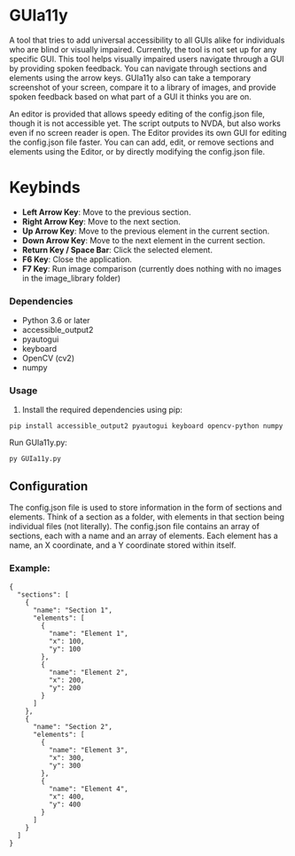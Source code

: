 # GUIa11y
A tool that tries to add universal accessibility to all GUIs alike for individuals who are blind or visually impaired. Currently, the tool is not set up for any specific GUI. This tool helps visually impaired users navigate through a GUI by providing spoken feedback. You can navigate through sections and elements using the arrow keys. GUIa11y also can take a temporary screenshot of your screen, compare it to a library of images, and provide spoken feedback based on what part of a GUI it thinks you are on.

An editor is provided that allows speedy editing of the config.json file, though it is not accessible yet. The script outputs to NVDA, but also works even if no screen reader is open. The Editor provides its own GUI for editing the config.json file faster. You can can add, edit, or remove sections and elements using the Editor, or by directly modifying the config.json file.

# Keybinds

- **Left Arrow Key**: Move to the previous section.
- **Right Arrow Key**: Move to the next section.
- **Up Arrow Key**: Move to the previous element in the current section.
- **Down Arrow Key**: Move to the next element in the current section.
- **Return Key / Space Bar**: Click the selected element.
- **F6 Key**: Close the application.
- **F7 Key**: Run image comparison (currently does nothing with no images in the image_library folder)

### Dependencies

- Python 3.6 or later
- accessible_output2
- pyautogui
- keyboard
- OpenCV (cv2)
- numpy

### Usage

1. Install the required dependencies using pip:
```
pip install accessible_output2 pyautogui keyboard opencv-python numpy
```
Run GUIa11y.py:
```
py GUIa11y.py
```

## Configuration
The config.json file is used to store information in the form of sections and elements. Think of a section as a folder, with elements in that section being individual files (not literally). The config.json file contains an array of sections, each with a name and an array of elements. Each element has a name, an X coordinate, and a Y coordinate stored within itself.

### Example:

```
{
  "sections": [
    {
      "name": "Section 1",
      "elements": [
        {
          "name": "Element 1",
          "x": 100,
          "y": 100
        },
        {
          "name": "Element 2",
          "x": 200,
          "y": 200
        }
      ]
    },
    {
      "name": "Section 2",
      "elements": [
        {
          "name": "Element 3",
          "x": 300,
          "y": 300
        },
        {
          "name": "Element 4",
          "x": 400,
          "y": 400
        }
      ]
    }
  ]
}
```
